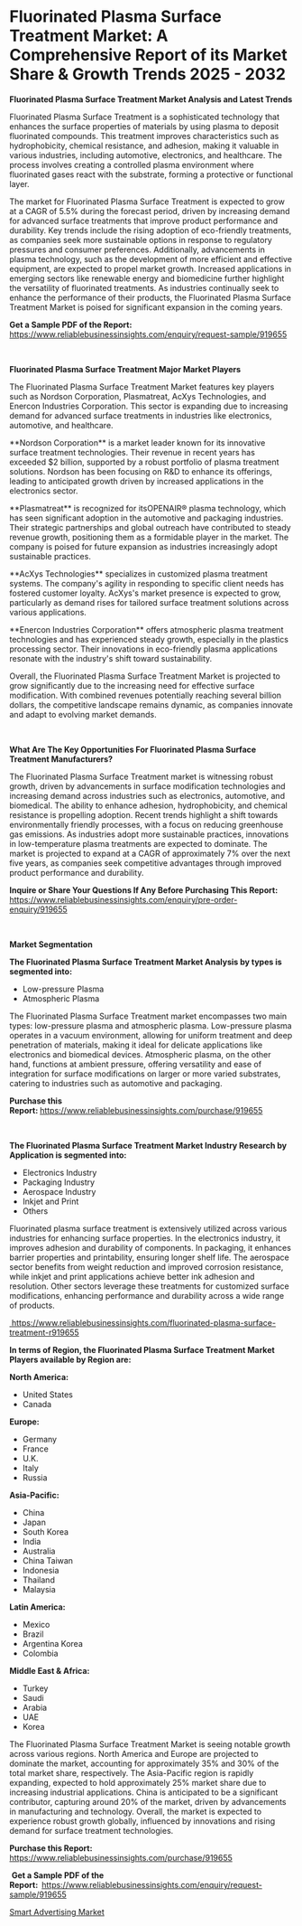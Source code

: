 <p><h1>Fluorinated Plasma Surface Treatment Market: A Comprehensive Report of its Market Share & Growth Trends 2025 - 2032</h1></p><p><strong>Fluorinated Plasma Surface Treatment Market Analysis and Latest Trends</strong></p>
<p><p>Fluorinated Plasma Surface Treatment is a sophisticated technology that enhances the surface properties of materials by using plasma to deposit fluorinated compounds. This treatment improves characteristics such as hydrophobicity, chemical resistance, and adhesion, making it valuable in various industries, including automotive, electronics, and healthcare. The process involves creating a controlled plasma environment where fluorinated gases react with the substrate, forming a protective or functional layer.</p><p>The market for Fluorinated Plasma Surface Treatment is expected to grow at a CAGR of 5.5% during the forecast period, driven by increasing demand for advanced surface treatments that improve product performance and durability. Key trends include the rising adoption of eco-friendly treatments, as companies seek more sustainable options in response to regulatory pressures and consumer preferences. Additionally, advancements in plasma technology, such as the development of more efficient and effective equipment, are expected to propel market growth. Increased applications in emerging sectors like renewable energy and biomedicine further highlight the versatility of fluorinated treatments. As industries continually seek to enhance the performance of their products, the Fluorinated Plasma Surface Treatment Market is poised for significant expansion in the coming years.</p></p>
<p><strong>Get a Sample PDF of the Report:&nbsp;</strong> <a href="https://www.reliablebusinessinsights.com/enquiry/request-sample/919655?utm_campaign=2208&utm_medium=2&utm_source=Github&utm_content=ia&utm_term=07032025&utm_id=fluorinated-plasma-surface-treatment">https://www.reliablebusinessinsights.com/enquiry/request-sample/919655</a></p>
<p>&nbsp;</p>
<p><strong>Fluorinated Plasma Surface Treatment Major Market Players</strong></p>
<p><p>The Fluorinated Plasma Surface Treatment Market features key players such as Nordson Corporation, Plasmatreat, AcXys Technologies, and Enercon Industries Corporation. This sector is expanding due to increasing demand for advanced surface treatments in industries like electronics, automotive, and healthcare.</p><p>**Nordson Corporation** is a market leader known for its innovative surface treatment technologies. Their revenue in recent years has exceeded $2 billion, supported by a robust portfolio of plasma treatment solutions. Nordson has been focusing on R&D to enhance its offerings, leading to anticipated growth driven by increased applications in the electronics sector.</p><p>**Plasmatreat** is recognized for itsOPENAIR® plasma technology, which has seen significant adoption in the automotive and packaging industries. Their strategic partnerships and global outreach have contributed to steady revenue growth, positioning them as a formidable player in the market. The company is poised for future expansion as industries increasingly adopt sustainable practices.</p><p>**AcXys Technologies** specializes in customized plasma treatment systems. The company's agility in responding to specific client needs has fostered customer loyalty. AcXys's market presence is expected to grow, particularly as demand rises for tailored surface treatment solutions across various applications.</p><p>**Enercon Industries Corporation** offers atmospheric plasma treatment technologies and has experienced steady growth, especially in the plastics processing sector. Their innovations in eco-friendly plasma applications resonate with the industry's shift toward sustainability.</p><p>Overall, the Fluorinated Plasma Surface Treatment Market is projected to grow significantly due to the increasing need for effective surface modification. With combined revenues potentially reaching several billion dollars, the competitive landscape remains dynamic, as companies innovate and adapt to evolving market demands.</p></p>
<p>&nbsp;</p>
<p><strong>What Are The Key Opportunities For Fluorinated Plasma Surface Treatment Manufacturers?</strong></p>
<p><p>The Fluorinated Plasma Surface Treatment market is witnessing robust growth, driven by advancements in surface modification technologies and increasing demand across industries such as electronics, automotive, and biomedical. The ability to enhance adhesion, hydrophobicity, and chemical resistance is propelling adoption. Recent trends highlight a shift towards environmentally friendly processes, with a focus on reducing greenhouse gas emissions. As industries adopt more sustainable practices, innovations in low-temperature plasma treatments are expected to dominate. The market is projected to expand at a CAGR of approximately 7% over the next five years, as companies seek competitive advantages through improved product performance and durability.</p></p>
<p><strong>Inquire or Share Your Questions If Any Before Purchasing This Report:</strong> <a href="https://www.reliablebusinessinsights.com/enquiry/pre-order-enquiry/919655?utm_campaign=2208&utm_medium=2&utm_source=Github&utm_content=ia&utm_term=07032025&utm_id=fluorinated-plasma-surface-treatment">https://www.reliablebusinessinsights.com/enquiry/pre-order-enquiry/919655</a></p>
<p>&nbsp;</p>
<p><strong>Market Segmentation</strong></p>
<p><strong>The Fluorinated Plasma Surface Treatment Market Analysis by types is segmented into:</strong></p>
<p><ul><li>Low-pressure Plasma</li><li>Atmospheric Plasma</li></ul></p>
<p><p>The Fluorinated Plasma Surface Treatment market encompasses two main types: low-pressure plasma and atmospheric plasma. Low-pressure plasma operates in a vacuum environment, allowing for uniform treatment and deep penetration of materials, making it ideal for delicate applications like electronics and biomedical devices. Atmospheric plasma, on the other hand, functions at ambient pressure, offering versatility and ease of integration for surface modifications on larger or more varied substrates, catering to industries such as automotive and packaging.</p></p>
<p><strong>Purchase this Report:&nbsp;</strong><a href="https://www.reliablebusinessinsights.com/purchase/919655?utm_campaign=2208&utm_medium=2&utm_source=Github&utm_content=ia&utm_term=07032025&utm_id=fluorinated-plasma-surface-treatment">https://www.reliablebusinessinsights.com/purchase/919655</a></p>
<p>&nbsp;</p>
<p><strong>The Fluorinated Plasma Surface Treatment Market Industry Research by Application is segmented into:</strong></p>
<p><ul><li>Electronics Industry</li><li>Packaging Industry</li><li>Aerospace Industry</li><li>Inkjet and Print</li><li>Others</li></ul></p>
<p><p>Fluorinated plasma surface treatment is extensively utilized across various industries for enhancing surface properties. In the electronics industry, it improves adhesion and durability of components. In packaging, it enhances barrier properties and printability, ensuring longer shelf life. The aerospace sector benefits from weight reduction and improved corrosion resistance, while inkjet and print applications achieve better ink adhesion and resolution. Other sectors leverage these treatments for customized surface modifications, enhancing performance and durability across a wide range of products.</p></p>
<p><a href="https://www.reliablebusinessinsights.com/fluorinated-plasma-surface-treatment-r919655?utm_campaign=2208&utm_medium=2&utm_source=Github&utm_content=ia&utm_term=07032025&utm_id=fluorinated-plasma-surface-treatment">&nbsp;https://www.reliablebusinessinsights.com/fluorinated-plasma-surface-treatment-r919655</a></p>
<p><strong>In terms of Region, the Fluorinated Plasma Surface Treatment Market Players available by Region are:</strong></p>
<p>
    <p> <strong> North America: </strong>
        <ul>
            <li>United States</li>
            <li>Canada</li>
        </ul>
        </p> 
    <p> <strong> Europe: </strong>
        <ul>
            <li>Germany</li>
            <li>France</li>
            <li>U.K.</li>
            <li>Italy</li>
            <li>Russia</li>
        </ul>
        </p> 
    <p> <strong> Asia-Pacific: </strong>
        <ul>
            <li>China</li>
            <li>Japan</li>
            <li>South Korea</li>
            <li>India</li>
            <li>Australia</li>
            <li>China Taiwan</li>
            <li>Indonesia</li>
            <li>Thailand</li>
            <li>Malaysia</li>
        </ul>
        </p> 
    <p> <strong> Latin America: </strong>
        <ul>
            <li>Mexico</li>
            <li>Brazil</li>
            <li>Argentina Korea</li>
            <li>Colombia</li>
        </ul>
        </p> 
    <p> <strong> Middle East & Africa: </strong>
        <ul>
            <li>Turkey</li>
            <li>Saudi</li>
            <li>Arabia</li>
            <li>UAE</li>
            <li>Korea</li>
        </ul>
    </p>
    </p>
<p><p>The Fluorinated Plasma Surface Treatment Market is seeing notable growth across various regions. North America and Europe are projected to dominate the market, accounting for approximately 35% and 30% of the total market share, respectively. The Asia-Pacific region is rapidly expanding, expected to hold approximately 25% market share due to increasing industrial applications. China is anticipated to be a significant contributor, capturing around 20% of the market, driven by advancements in manufacturing and technology. Overall, the market is expected to experience robust growth globally, influenced by innovations and rising demand for surface treatment technologies. </p></p>
<p><strong>Purchase this Report: </strong><a href="https://www.reliablebusinessinsights.com/purchase/919655?utm_campaign=2208&utm_medium=2&utm_source=Github&utm_content=ia&utm_term=07032025&utm_id=fluorinated-plasma-surface-treatment">https://www.reliablebusinessinsights.com/purchase/919655</a></p>
<p>&nbsp;<strong>Get a Sample PDF of the Report:&nbsp;&nbsp;</strong><a href="https://www.reliablebusinessinsights.com/enquiry/request-sample/919655?utm_campaign=2208&utm_medium=2&utm_source=Github&utm_content=ia&utm_term=07032025&utm_id=fluorinated-plasma-surface-treatment">https://www.reliablebusinessinsights.com/enquiry/request-sample/919655</a></p>
<p><strong></strong></p>
<p><p><a href="https://github.com/DixieGrimes/Market-Research-Report-List-1/blob/main/smart-advertising-market.md?utm_campaign=2208&utm_medium=2&utm_source=Github&utm_content=ia&utm_term=07032025&utm_id=fluorinated-plasma-surface-treatment">Smart Advertising Market</a></p></p>